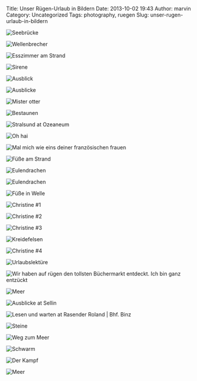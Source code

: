 Title: Unser Rügen-Urlaub in Bildern
Date: 2013-10-02 19:43
Author: marvin
Category: Uncategorized
Tags: photography, ruegen
Slug: unser-rugen-urlaub-in-bildern

![Seebrücke]({filename}/images/9594096220_65ce41b9b2_b.jpg)

![Wellenbrecher]({filename}/images/9594064854_64a5a10f2b_b.jpg)

![Esszimmer am Strand]({filename}/images/10051381476_e5f946f6d6_b.jpg)

![Sirene]({filename}/images/10051442323_eb1eab1842_b.jpg)

![Ausblick]({filename}/images/9594117292_49206336bb_b.jpg)

![Ausblicke]({filename}/images/10051275266_2b0dac8928_b.jpg)

![Mister otter]({filename}/images/9598136681_dab3e4b8e4_b.jpg)

![Bestaunen]({filename}/images/9601231976_eceb5efcc3_b.jpg)

![Stralsund at Ozeaneum]({filename}/images/9598581673_6f40d2ed17_b.jpg)

![Oh hai]({filename}/images/9603212657_39be832373_b.jpg)

![Mal mich wie eins deiner französischen frauen]({filename}/images/9606451964_9122bfc6aa_b.jpg)

![Füße am Strand]({filename}/images/9668767075_6c44321631_b.jpg)

![Eulendrachen]({filename}/images/10051302196_24ac98f62a_b.jpg)

![Eulendrachen]({filename}/images/10051313916_24e0815902_b.jpg)

![Füße in Welle]({filename}/images/9668766723_3fd02cd851_b.jpg)

![Christine \#1]({filename}/images/9668767445_dcf267f577_b.jpg)

![Christine \#2]({filename}/images/9668776063_c16993a29d_b.jpg)

![Christine \#3]({filename}/images/9668790307_4bff223122_b.jpg)

![Kreidefelsen]({filename}/images/10051230615_87a9fd1863_b.jpg)

![Christine \#4]({filename}/images/9672026450_eba3fcdf05_b.jpg)

![Urlaubslektüre]({filename}/images/9633114214_06e995b6fb_b.jpg)

![Wir haben auf rügen den tollsten Büchermarkt entdeckt. Ich bin ganz entzückt]({filename}/images/9629874757_1efd24bb49_b.jpg)

![Meer]({filename}/images/10051216515_d221eae69a_b.jpg)

![Ausblicke at Sellin]({filename}/images/9624107092_5192e79704_b.jpg)

![Lesen und warten at Rasender Roland | Bhf. Binz]({filename}/images/9616577560_857ebeb9fd_b.jpg)

![Steine]({filename}/images/9615882342_eda822873d_b.jpg)

![Weg zum Meer]({filename}/images/9615874650_a61fc95e61_b.jpg)

![Schwarm]({filename}/images/9606466720_a432389f03_b.jpg)

![Der Kampf]({filename}/images/9606462852_75f1a322bc_b.jpg)

![Meer]({filename}/images/9582390534_f2e3706200_b.jpg)

